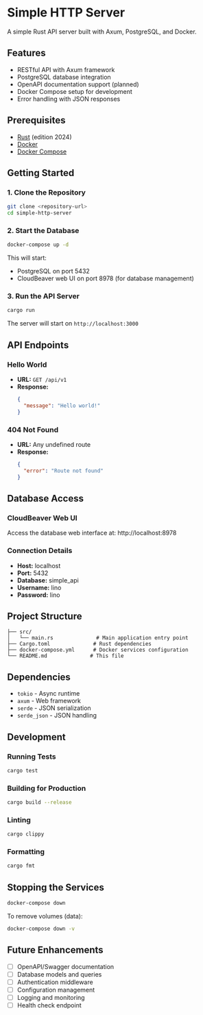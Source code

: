 # Simple HTTP Server

A simple Rust API server built with Axum, PostgreSQL, and Docker.

## Features

- RESTful API with Axum framework
- PostgreSQL database integration
- OpenAPI documentation support (planned)
- Docker Compose setup for development
- Error handling with JSON responses

## Prerequisites

- [Rust](https://rustup.rs/) (edition 2024)
- [Docker](https://www.docker.com/)
- [Docker Compose](https://docs.docker.com/compose/)

## Getting Started

### 1. Clone the Repository

```bash
git clone <repository-url>
cd simple-http-server
```

### 2. Start the Database

```bash
docker-compose up -d
```

This will start:
- PostgreSQL on port 5432
- CloudBeaver web UI on port 8978 (for database management)

### 3. Run the API Server

```bash
cargo run
```

The server will start on `http://localhost:3000`

## API Endpoints

### Hello World
- **URL:** `GET /api/v1`
- **Response:**
  ```json
  {
    "message": "Hello world!"
  }
  ```

### 404 Not Found
- **URL:** Any undefined route
- **Response:**
  ```json
  {
    "error": "Route not found"
  }
  ```

## Database Access

### CloudBeaver Web UI
Access the database web interface at: http://localhost:8978

### Connection Details
- **Host:** localhost
- **Port:** 5432
- **Database:** simple_api
- **Username:** lino
- **Password:** lino

## Project Structure

```
├── src/
│   └── main.rs              # Main application entry point
├── Cargo.toml              # Rust dependencies
├── docker-compose.yml      # Docker services configuration
└── README.md              # This file
```

## Dependencies

- `tokio` - Async runtime
- `axum` - Web framework
- `serde` - JSON serialization
- `serde_json` - JSON handling

## Development

### Running Tests

```bash
cargo test
```

### Building for Production

```bash
cargo build --release
```

### Linting

```bash
cargo clippy
```

### Formatting

```bash
cargo fmt
```

## Stopping the Services

```bash
docker-compose down
```

To remove volumes (data):
```bash
docker-compose down -v
```

## Future Enhancements

- [ ] OpenAPI/Swagger documentation
- [ ] Database models and queries
- [ ] Authentication middleware
- [ ] Configuration management
- [ ] Logging and monitoring
- [ ] Health check endpoint